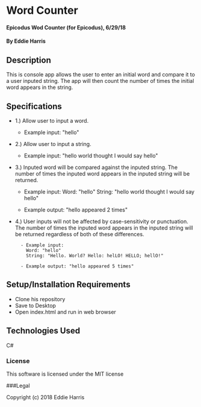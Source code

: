 # Word Counter

#### Epicodus Wod Counter (for Epicodus), 6/29/18
#### By Eddie Harris


## Description

This is console app allows the user to enter an initial word and compare it to a user inputed string. The app will then count the number of times the initial word appears in the string.

## Specifications

- 1.) Allow user to input a word.

   - Example input: "hello"

- 2.) Allow user to input a string.

  - Example input: "hello world thought I would say hello"

- 3.) Inputed word will be compared against the inputed string. The number of times the inputed word appears in the inputed string will be returned.

    - Example input:
      Word: "hello"
      String: "hello world thought I would say hello"

    - Example output: "hello appeared 2 times"

- 4.) User inputs will not be affected by case-sensitivity or punctuation. The number of times the inputed word appears in the inputed string will be returned regardless of both of these differences.

        - Example input:
          Word: "hello"
          String: "Hello. World? Hello: helLO! HELLO; hellO!"

        - Example output: "hello appeared 5 times"


## Setup/Installation Requirements

* Clone his repository
* Save to Desktop
* Open index.html and run in web browser


## Technologies Used

C#


### License

This software is licensed under the MIT license

###Legal

Copyright (c) 2018 Eddie Harris
